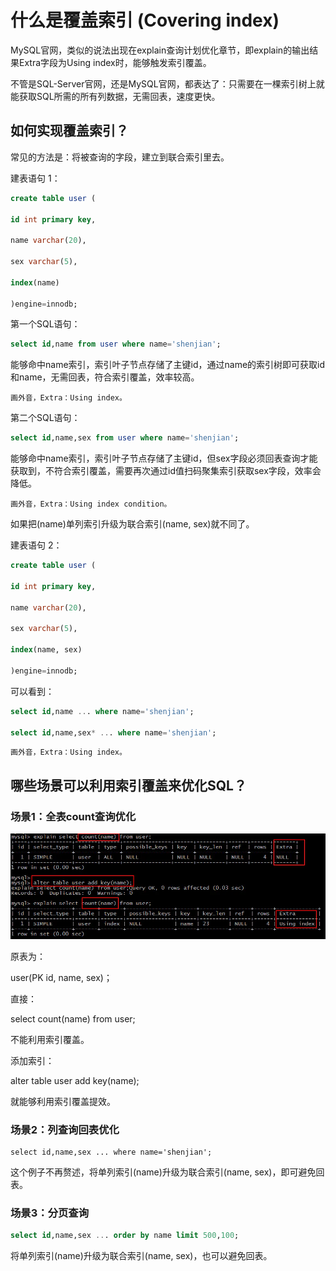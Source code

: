 # 什么是覆盖索引 (Covering index)

MySQL官网，类似的说法出现在explain查询计划优化章节，即explain的输出结果Extra字段为Using index时，能够触发索引覆盖。

不管是SQL-Server官网，还是MySQL官网，都表达了：只需要在一棵索引树上就能获取SQL所需的所有列数据，无需回表，速度更快。

## 如何实现覆盖索引？

常见的方法是：将被查询的字段，建立到联合索引里去。

建表语句 1： 

```sql
create table user (

id int primary key,

name varchar(20),

sex varchar(5),

index(name)

)engine=innodb;
```

第一个SQL语句：

```sql
select id,name from user where name='shenjian';
```

能够命中name索引，索引叶子节点存储了主键id，通过name的索引树即可获取id和name，无需回表，符合索引覆盖，效率较高。

```
画外音，Extra：Using index。
```

第二个SQL语句：

```sql
select id,name,sex from user where name='shenjian';
```

能够命中name索引，索引叶子节点存储了主键id，但sex字段必须回表查询才能获取到，不符合索引覆盖，需要再次通过id值扫码聚集索引获取sex字段，效率会降低。

```
画外音，Extra：Using index condition。
```

如果把(name)单列索引升级为联合索引(name, sex)就不同了。

建表语句 2：
```sql
create table user (

id int primary key,

name varchar(20),

sex varchar(5),

index(name, sex)

)engine=innodb;
```

可以看到：

```sql
select id,name ... where name='shenjian';

select id,name,sex* ... where name='shenjian';
```

```
画外音，Extra：Using index。
```

## 哪些场景可以利用索引覆盖来优化SQL？

### 场景1：全表count查询优化

![](img/全表count查询优化.png)

原表为：

user(PK id, name, sex)；

直接：

select count(name) from user;

不能利用索引覆盖。

添加索引：

alter table user add key(name);

就能够利用索引覆盖提效。

### 场景2：列查询回表优化

```
select id,name,sex ... where name='shenjian';
```

这个例子不再赘述，将单列索引(name)升级为联合索引(name, sex)，即可避免回表。

### 场景3：分页查询

```sql
select id,name,sex ... order by name limit 500,100;
```

将单列索引(name)升级为联合索引(name, sex)，也可以避免回表。








